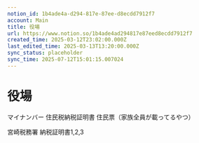```yaml
---
notion_id: 1b4ade4a-d294-817e-87ee-d8ecdd7912f7
account: Main
title: 役場
url: https://www.notion.so/1b4ade4ad294817e87eed8ecdd7912f7
created_time: 2025-03-12T23:02:00.000Z
last_edited_time: 2025-03-13T13:20:00.000Z
sync_status: placeholder
sync_time: 2025-07-12T15:01:15.007024
---
```

# 役場

マイナンバー
住民税納税証明書
住民票（家族全員が載ってるやつ）

宮崎税務署
納税証明書1,2,3